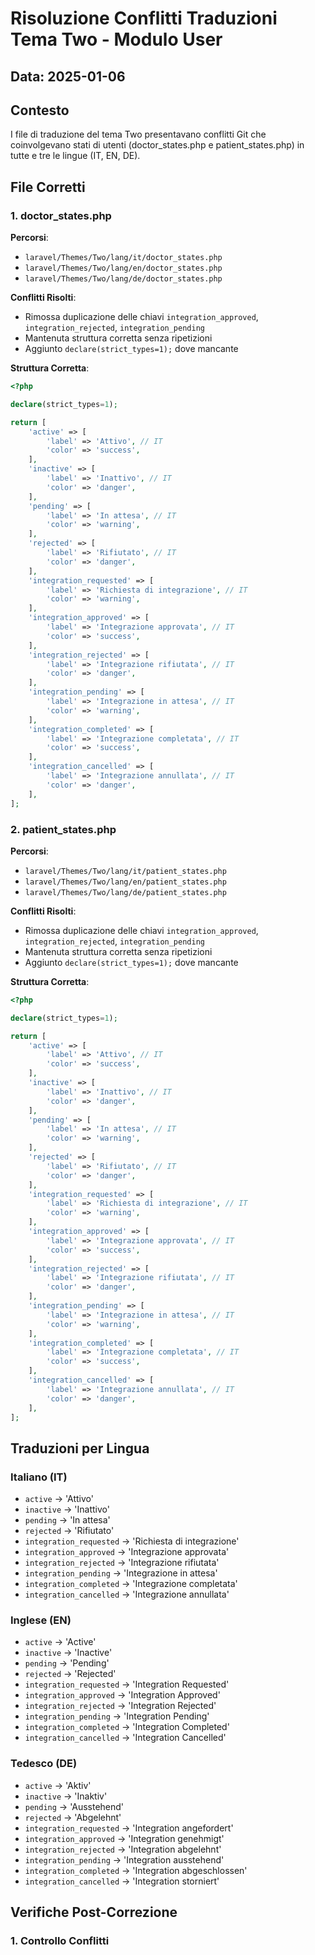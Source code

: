 # Risoluzione Conflitti Traduzioni Tema Two - Modulo User

## Data: 2025-01-06

## Contesto
I file di traduzione del tema Two presentavano conflitti Git che coinvolgevano stati di utenti (doctor_states.php e patient_states.php) in tutte e tre le lingue (IT, EN, DE).

## File Corretti

### 1. doctor_states.php
**Percorsi**:
- `laravel/Themes/Two/lang/it/doctor_states.php`
- `laravel/Themes/Two/lang/en/doctor_states.php`
- `laravel/Themes/Two/lang/de/doctor_states.php`

**Conflitti Risolti**:
- Rimossa duplicazione delle chiavi `integration_approved`, `integration_rejected`, `integration_pending`
- Mantenuta struttura corretta senza ripetizioni
- Aggiunto `declare(strict_types=1);` dove mancante

**Struttura Corretta**:
```php
<?php

declare(strict_types=1);

return [
    'active' => [
        'label' => 'Attivo', // IT
        'color' => 'success',
    ],
    'inactive' => [
        'label' => 'Inattivo', // IT
        'color' => 'danger',
    ],
    'pending' => [
        'label' => 'In attesa', // IT
        'color' => 'warning',
    ],
    'rejected' => [
        'label' => 'Rifiutato', // IT
        'color' => 'danger',
    ],
    'integration_requested' => [
        'label' => 'Richiesta di integrazione', // IT
        'color' => 'warning',
    ],
    'integration_approved' => [
        'label' => 'Integrazione approvata', // IT
        'color' => 'success',
    ],
    'integration_rejected' => [
        'label' => 'Integrazione rifiutata', // IT
        'color' => 'danger',
    ],
    'integration_pending' => [
        'label' => 'Integrazione in attesa', // IT
        'color' => 'warning',
    ],
    'integration_completed' => [
        'label' => 'Integrazione completata', // IT
        'color' => 'success',
    ],
    'integration_cancelled' => [
        'label' => 'Integrazione annullata', // IT
        'color' => 'danger',
    ],
];
```

### 2. patient_states.php
**Percorsi**:
- `laravel/Themes/Two/lang/it/patient_states.php`
- `laravel/Themes/Two/lang/en/patient_states.php`
- `laravel/Themes/Two/lang/de/patient_states.php`

**Conflitti Risolti**:
- Rimossa duplicazione delle chiavi `integration_approved`, `integration_rejected`, `integration_pending`
- Mantenuta struttura corretta senza ripetizioni
- Aggiunto `declare(strict_types=1);` dove mancante

**Struttura Corretta**:
```php
<?php

declare(strict_types=1);

return [
    'active' => [
        'label' => 'Attivo', // IT
        'color' => 'success',
    ],
    'inactive' => [
        'label' => 'Inattivo', // IT
        'color' => 'danger',
    ],
    'pending' => [
        'label' => 'In attesa', // IT
        'color' => 'warning',
    ],
    'rejected' => [
        'label' => 'Rifiutato', // IT
        'color' => 'danger',
    ],
    'integration_requested' => [
        'label' => 'Richiesta di integrazione', // IT
        'color' => 'warning',
    ],
    'integration_approved' => [
        'label' => 'Integrazione approvata', // IT
        'color' => 'success',
    ],
    'integration_rejected' => [
        'label' => 'Integrazione rifiutata', // IT
        'color' => 'danger',
    ],
    'integration_pending' => [
        'label' => 'Integrazione in attesa', // IT
        'color' => 'warning',
    ],
    'integration_completed' => [
        'label' => 'Integrazione completata', // IT
        'color' => 'success',
    ],
    'integration_cancelled' => [
        'label' => 'Integrazione annullata', // IT
        'color' => 'danger',
    ],
];
```

## Traduzioni per Lingua

### Italiano (IT)
- `active` → 'Attivo'
- `inactive` → 'Inattivo'
- `pending` → 'In attesa'
- `rejected` → 'Rifiutato'
- `integration_requested` → 'Richiesta di integrazione'
- `integration_approved` → 'Integrazione approvata'
- `integration_rejected` → 'Integrazione rifiutata'
- `integration_pending` → 'Integrazione in attesa'
- `integration_completed` → 'Integrazione completata'
- `integration_cancelled` → 'Integrazione annullata'

### Inglese (EN)
- `active` → 'Active'
- `inactive` → 'Inactive'
- `pending` → 'Pending'
- `rejected` → 'Rejected'
- `integration_requested` → 'Integration Requested'
- `integration_approved` → 'Integration Approved'
- `integration_rejected` → 'Integration Rejected'
- `integration_pending` → 'Integration Pending'
- `integration_completed` → 'Integration Completed'
- `integration_cancelled` → 'Integration Cancelled'

### Tedesco (DE)
- `active` → 'Aktiv'
- `inactive` → 'Inaktiv'
- `pending` → 'Ausstehend'
- `rejected` → 'Abgelehnt'
- `integration_requested` → 'Integration angefordert'
- `integration_approved` → 'Integration genehmigt'
- `integration_rejected` → 'Integration abgelehnt'
- `integration_pending` → 'Integration ausstehend'
- `integration_completed` → 'Integration abgeschlossen'
- `integration_cancelled` → 'Integration storniert'

## Verifiche Post-Correzione

### 1. Controllo Conflitti
```bash
